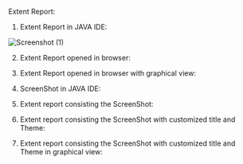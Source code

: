 Extent Report:

1. Extent Report in JAVA IDE:

![Screenshot (1)](https://user-images.githubusercontent.com/98903088/161429003-88e60d32-c229-43e5-a4b9-061dc8dfa7a9.png)


2. Extent Report opened in browser:

3. Extent Report opened in browser with graphical view:

4. ScreenShot in JAVA IDE:

5. Extent report consisting the ScreenShot:

6. Extent report consisting the ScreenShot with customized title and Theme:

7. Extent report consisting the ScreenShot with customized title and Theme in graphical view:

